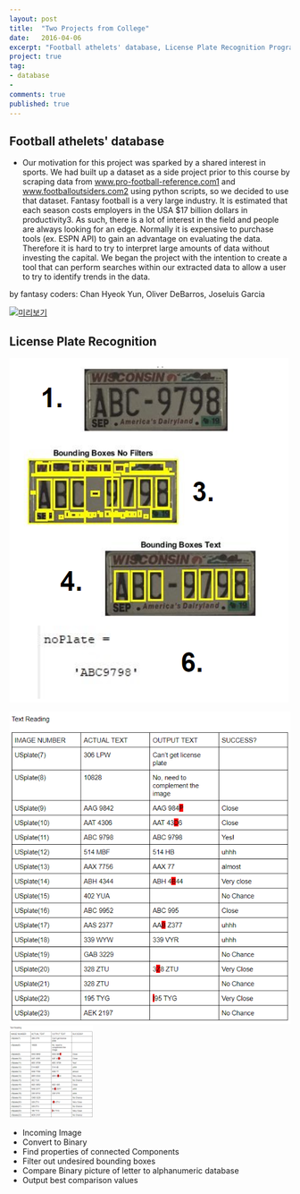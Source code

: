 ```yaml
---
layout: post
title:  "Two Projects from College"
date:   2016-04-06
excerpt: "Football athelets' database, License Plate Recognition Program"
project: true
tag:
- database
- 
comments: true
published: true
---
```


## Football athelets' database

 * Our motivation for this project was sparked by a shared interest in sports. We had built up a dataset as a side project prior to this course by scraping data from www.pro-football-reference.com1 and www.footballoutsiders.com2 using python scripts, so we decided to use that dataset. Fantasy football is a very large industry. It is estimated that each season costs employers in the USA $17 billion dollars in productivity3. As such, there is a lot of interest in the field and people are always looking for an edge. Normally it is expensive to purchase tools (ex. ESPN API) to gain an advantage on evaluating the data. Therefore it is hard to try to interpret large amounts of data without investing the capital. We began the project with the intention to create a tool that can perform searches within our extracted data to allow a user to try to identify trends in the data.

by fantasy coders: Chan Hyeok Yun, Oliver DeBarros, Joseluis Garcia
								
[![미리보기](https://img.youtube.com/vi/hN7IpRbBbLM/0.jpg)](https://www.youtube.com/watch?v=hN7IpRbBbLM)



## License Plate Recognition

![licenseplate1](assets/img/projects/platerecognition1.png)

![licenseplate2](assets/img/projects/platerecognition2.png)
<img width="150" src="assets/img/projects/platerecognition2.png">

 * Incoming Image
 * Convert to Binary
 * Find properties of connected Components
 * Filter out undesired bounding boxes
 * Compare Binary picture of letter to alphanumeric database
 * Output best comparison values

